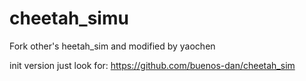 # cheetah_simu
Fork other's heetah_sim and modified  by yaochen



init version just look for:
https://github.com/buenos-dan/cheetah_sim
